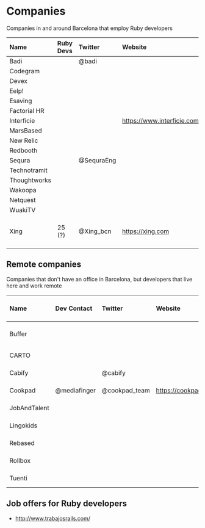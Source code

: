 # Companies

Companies in and around Barcelona that employ Ruby developers

| Name         | Ruby Devs | Twitter    | Website                    | Address                    |
|:-------------|:----------|:-----------|:---------------------------|:---------------------------|
| Badi         |           | @badi      |                            |                            |
| Codegram     |           |            |                            | Terassa                    |
| Devex        |           |            |                            |                            |
| Eelp!        |           |            |                            |                            |
| Esaving      |           |            |                            |                            |
| Factorial HR |           |            |                            |                            |
| Interficie   |           |            | https://www.interficie.com |                            |
| MarsBased    |           |            |                            |                            |
| New Relic    |           |            |                            |                            |
| Redbooth     |           |            |                            |                            |
| Sequra       |           | @SequraEng |                            |                            |
| Technotramit |           |            |                            |                            |
| Thoughtworks |           |            |                            |                            |
| Wakoopa      |           |            |                            |                            |
| Netquest     |           |            |                            |                            |
| WuakiTV      |           |            |                            |                            |
| Xing         | 25 (?)    | @Xing_bcn  | https://xing.com           | Carrer Consell de Cent 334 |

## Remote companies

Companies that don't have an office in Barcelona, but developers that live here and work remote

| Name         | Dev Contact  | Twitter       | Website             | City, Country of HQ |
|:-------------|:-------------|:--------------|:--------------------|:--------------------|
| Buffer       |              |               |                     | New York, USA       |
| CARTO        |              |               |                     | Madrid, Spain       |
| Cabify       |              | @cabify       |                     | Madrid, Spain       |
| Cookpad      | @mediafinger | @cookpad_team | https://cookpad.com | Bristol, UK         |
| JobAndTalent |              |               |                     | Madrid, Spain       |
| Lingokids    |              |               |                     | Madrid, Spain       |
| Rebased      |              |               |                     | Warsaw, Poland      |
| Rollbox      |              |               |                     | Madrid, Spain       |
| Tuenti       |              |               |                     | Madrid, Spain       |

## Job offers for Ruby developers

* http://www.trabajosrails.com/




